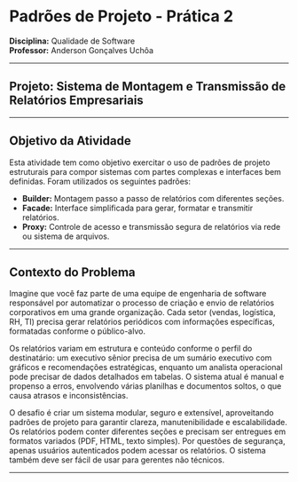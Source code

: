 # Padrões de Projeto - Prática 2

**Disciplina:** Qualidade de Software  
**Professor:** Anderson Gonçalves Uchôa  

---

## Projeto: Sistema de Montagem e Transmissão de Relatórios Empresariais

---

## Objetivo da Atividade

Esta atividade tem como objetivo exercitar o uso de padrões de projeto estruturais para compor sistemas com partes complexas e interfaces bem definidas. Foram utilizados os seguintes padrões:

- **Builder:** Montagem passo a passo de relatórios com diferentes seções.
- **Facade:** Interface simplificada para gerar, formatar e transmitir relatórios.
- **Proxy:** Controle de acesso e transmissão segura de relatórios via rede ou sistema de arquivos.

---

## Contexto do Problema

Imagine que você faz parte de uma equipe de engenharia de software responsável por automatizar o processo de criação e envio de relatórios corporativos em uma grande organização. Cada setor (vendas, logística, RH, TI) precisa gerar relatórios periódicos com informações específicas, formatadas conforme o público-alvo.

Os relatórios variam em estrutura e conteúdo conforme o perfil do destinatário: um executivo sênior precisa de um sumário executivo com gráficos e recomendações estratégicas, enquanto um analista operacional pode precisar de dados detalhados em tabelas. O sistema atual é manual e propenso a erros, envolvendo várias planilhas e documentos soltos, o que causa atrasos e inconsistências.

O desafio é criar um sistema modular, seguro e extensível, aproveitando padrões de projeto para garantir clareza, manutenibilidade e escalabilidade. Os relatórios podem conter diferentes seções e precisam ser entregues em formatos variados (PDF, HTML, texto simples). Por questões de segurança, apenas usuários autenticados podem acessar os relatórios. O sistema também deve ser fácil de usar para gerentes não técnicos.

---